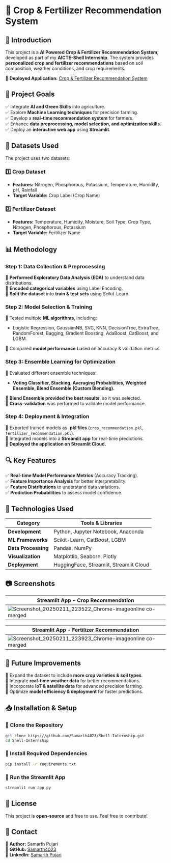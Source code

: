 # **🌱 Crop & Fertilizer Recommendation System**  

## **📌 Introduction**  
This project is a **AI Powered Crop & Fertilizer Recommendation System**, developed as part of my **AICTE-Shell Internship**. The system provides **personalized crop and fertilizer recommendations** based on soil composition, weather conditions, and crop requirements.  

🔗 **Deployed Application:** [Crop & Fertilizer Recommendation System](https://recommendation16system.streamlit.app/)  

## **🎯 Project Goals**  
✅ Integrate **AI and Green Skills** into agriculture.  
✅ Explore **Machine Learning techniques** for precision farming.  
✅ Develop a **real-time recommendation system** for farmers.  
✅ Enhance **data preprocessing, model selection, and optimization skills**.  
✅ Deploy an **interactive web app** using **Streamlit**.  

## **📂 Datasets Used**  
The project uses two datasets:  

### **1️⃣ Crop Dataset**  
- **Features:** Nitrogen, Phosphorous, Potassium, Temperature, Humidity, pH, Rainfall  
- **Target Variable:** Crop Label (Crop Name)  

### **2️⃣ Fertilizer Dataset**  
- **Features:** Temperature, Humidity, Moisture, Soil Type, Crop Type, Nitrogen, Phosphorous, Potassium  
- **Target Variable:** Fertilizer Name  

## **📊 Methodology**  

### **Step 1: Data Collection & Preprocessing**  
🔹 **Performed Exploratory Data Analysis (EDA)** to understand data distributions.  
🔹 **Encoded categorical variables** using Label Encoding.  
🔹 **Split the dataset** into **train & test sets** using Scikit-Learn.  

### **Step 2: Model Selection & Training**  
🔹 Tested multiple **ML algorithms**, including:  
   - Logistic Regression, GaussianNB, SVC, KNN, DecisionTree, ExtraTree, RandomForest, Bagging, Gradient Boosting, AdaBoost, CatBoost, and LGBM.

🔹 Compared **model performance** based on accuracy & validation metrics.  

### **Step 3: Ensemble Learning for Optimization**  
🔹 Evaluated different ensemble techniques:  
   - **Voting Classifier, Stacking, Averaging Probabilities, Weighted Ensemble, Blend Ensemble (Custom Blending).**

🔹 **Blend Ensemble provided the best results**, so it was selected.  
🔹 **Cross-validation** was performed to validate model performance.  

### **Step 4: Deployment & Integration**  
🔹 Exported trained models as **.pkl files** (`crop_recommendation.pkl`, `fertilizer_recommendation.pkl`).  
🔹 Integrated models into a **Streamlit app** for real-time predictions.  
🔹 **Deployed the application on Streamlit Cloud.**  

## **🔍 Key Features**  
✅ **Real-time Model Performance Metrics** (Accuracy Tracking).  
✅ **Feature Importance Analysis** for better interpretability.  
✅ **Feature Distributions** to understand data variations.  
✅ **Prediction Probabilities** to assess model confidence.  

## **🚀 Technologies Used**  
| Category            | Tools & Libraries |
|---------------------|-------------------|
| **Development**    | Python, Jupyter Notebook, Anaconda |
| **ML Frameworks**  | Scikit-Learn, CatBoost, LGBM |
| **Data Processing**| Pandas, NumPy |
| **Visualization**  | Matplotlib, Seaborn, Plotly |
| **Deployment**     | HuggingFace, Streamlit, Streamlit Cloud |

## **📷 Screenshots**  

| **Streamlit App - Crop Recommendation** |
|-----------------------------------------|
|![Screenshot_20250211_223522_Chrome-imageonline co-merged](https://github.com/user-attachments/assets/7c3b2339-37c4-49ba-8ee4-a74e5d7575ac)|

| **Streamlit App - Fertilizer Recommendation** |
|-----------------------------------------------|
|![Screenshot_20250211_223923_Chrome-imageonline co-merged](https://github.com/user-attachments/assets/63446c22-de9c-4b9c-a3f3-e576bc7294e5)|

## **🎯 Future Improvements**  
🔹 Expand the dataset to include **more crop varieties & soil types**.  
🔹 Integrate **real-time weather data** for better recommendations.  
🔹 Incorporate **IoT & satellite data** for advanced precision farming.  
🔹 Optimize **model efficiency & deployment** for faster predictions.  

## **📥 Installation & Setup**  

### **🔹 Clone the Repository**  
```bash
git clone https://github.com/Samarth4023/Shell-Internship.git
cd Shell-Internship
```

### **🔹 Install Required Dependencies**  
```bash
pip install -r requirements.txt
```

### **🔹 Run the Streamlit App**  
```bash
streamlit run app.py
```

## **📜 License**  
This project is **open-source** and free to use. Feel free to contribute!  

## **📧 Contact**  
📌 **Author:** Samarth Pujari  
📌 **GitHub:** [Samarth4023](https://github.com/Samarth4023)  
📌 **LinkedIn:** [Samarth Pujari](https://www.linkedin.com/in/samarth-pujari-328a1326a)  
